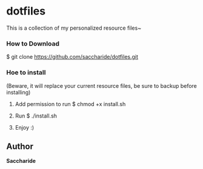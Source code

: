 # dotfiles

This is a collection of my personalized resource files~

### How to Download
$ git clone https://github.com/saccharide/dotfiles.git

### Hoe to install 
(Beware, it will replace your current resource files, be sure to backup before installing)

1) Add permission to run
$ chmod +x install.sh

2) Run
$ ./install.sh

3) Enjoy :)

## Author
**Saccharide**
